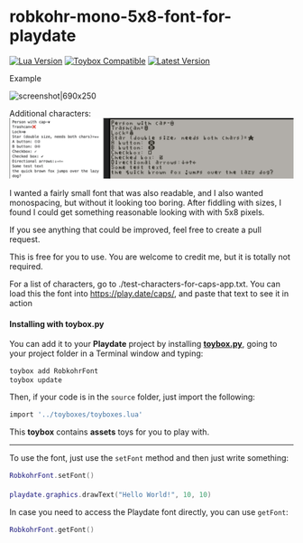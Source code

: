 # robkohr-mono-5x8-font-for-playdate

[![Lua Version](https://img.shields.io/badge/Lua-5.4-yellowgreen)](https://lua.org) [![Toybox Compatible](https://img.shields.io/badge/toybox.py-compatible-brightgreen)](https://toyboxpy.io) [![Latest Version](https://img.shields.io/github/v/tag/RobKohr/robkohr-mono-5x8-font-for-playdate)](https://github.com/RobKohr/robkohr-mono-5x8-font-for-playdate/tags)

Example

![screenshot|690x250](https://github.com/RobKohr/robkohr-mono-5x8-font-for-playdate/blob/main/font-screenshot.png?raw=true)

Additional characters:
![screenshot2|690x250](./font-screenshot%202.png)

I wanted a fairly small font that was also readable, and I also wanted monospacing, but without it looking too boring. After fiddling with sizes, I found I could get something reasonable looking with with 5x8 pixels.

If you see anything that could be improved, feel free to create a pull request.

This is free for you to use. You are welcome to credit me, but it is totally not required.

For a list of characters, go to ./test-characters-for-caps-app.txt. You can load this the font into https://play.date/caps/, and paste that text to see it in action

#### Installing with toybox.py

You can add it to your **Playdate** project by installing [**toybox.py**](https://toyboxpy.io), going to your project folder in a Terminal window and typing:

```console
toybox add RobkohrFont
toybox update
```

Then, if your code is in the `source` folder, just import the following:

```lua
import '../toyboxes/toyboxes.lua'
```

This **toybox** contains **assets** toys for you to play with.

---

To use the font, just use the `setFont` method and then just write something:

```lua
RobkohrFont.setFont()

playdate.graphics.drawText("Hello World!", 10, 10)
```

In case you need to access the Playdate font directly, you can use `getFont`:

```lua
RobkohrFont.getFont()
```
